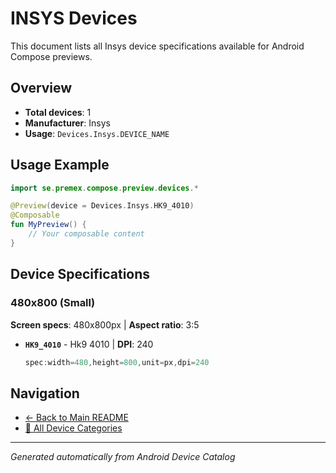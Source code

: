 # INSYS Devices

This document lists all Insys device specifications available for Android Compose previews.

## Overview

- **Total devices**: 1
- **Manufacturer**: Insys
- **Usage**: `Devices.Insys.DEVICE_NAME`

## Usage Example

```kotlin
import se.premex.compose.preview.devices.*

@Preview(device = Devices.Insys.HK9_4010)
@Composable
fun MyPreview() {
    // Your composable content
}
```

## Device Specifications

### 480x800 (Small)

**Screen specs**: 480x800px | **Aspect ratio**: 3:5

- **`HK9_4010`** - Hk9 4010 | **DPI**: 240
  ```kotlin
  spec:width=480,height=800,unit=px,dpi=240
  ```

## Navigation

- [← Back to Main README](../../README.md)
- [📱 All Device Categories](../README.md)

---
*Generated automatically from Android Device Catalog*
